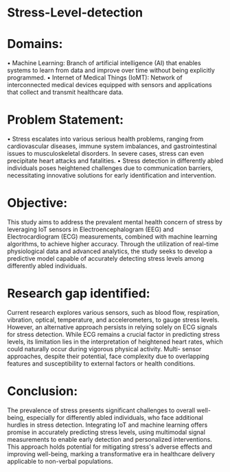 # Stress-Level-detection
# Domains:
• Machine Learning: Branch of artificial intelligence (AI) that enables systems to learn from data and
improve over time without being explicitly programmed.
• Internet of Medical Things (IoMT): Network of interconnected medical devices equipped with sensors
and applications that collect and transmit healthcare data.

# Problem Statement:
• Stress escalates into various serious health problems, ranging from cardiovascular diseases, immune
system imbalances, and gastrointestinal issues to musculoskeletal disorders. In severe cases, stress can
even precipitate heart attacks and fatalities.
• Stress detection in differently abled individuals poses heightened challenges due to communication
barriers, necessitating innovative solutions for early identification and intervention.

# Objective:
This study aims to address the prevalent mental health concern of stress by leveraging IoT sensors in
Electroencephalogram (EEG) and Electrocardiogram (ECG) measurements, combined with machine learning
algorithms, to achieve higher accuracy. Through the utilization of real-time physiological data and advanced
analytics, the study seeks to develop a predictive model capable of accurately detecting stress levels among
differently abled individuals.

# Research gap identified:
Current research explores various sensors, such as blood flow, respiration, vibration, optical, temperature, and
accelerometers, to gauge stress levels. However, an alternative approach persists in relying solely on ECG signals
for stress detection. While ECG remains a crucial factor in predicting stress levels, its limitation lies in the
interpretation of heightened heart rates, which could naturally occur during vigorous physical activity. Multi-
sensor approaches, despite their potential, face complexity due to overlapping features and susceptibility to
external factors or health conditions.

# Conclusion:
The prevalence of stress presents significant challenges to overall well-being, especially for differently abled
individuals, who face additional hurdles in stress detection. Integrating IoT and machine learning offers promise
in accurately predicting stress levels, using multimodal signal measurements to enable early detection and
personalized interventions. This approach holds potential for mitigating stress's adverse effects and improving
well-being, marking a transformative era in healthcare delivery applicable to non-verbal populations.

